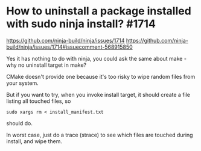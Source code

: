 

# How to uninstall a package installed with sudo ninja install? #1714
https://github.com/ninja-build/ninja/issues/1714
https://github.com/ninja-build/ninja/issues/1714#issuecomment-568915850

Yes it has nothing to do with ninja, you could ask the same about make - why no uninstall target in make?

CMake doesn't provide one because it's too risky to wipe random files from your system.

But if you want to try, when you invoke install target, it should create a file listing all touched files, so 

    sudo xargs rm < install_manifest.txt

should do.

In worst case, just do a trace (strace) to see which files are touched during install, and wipe them. 
